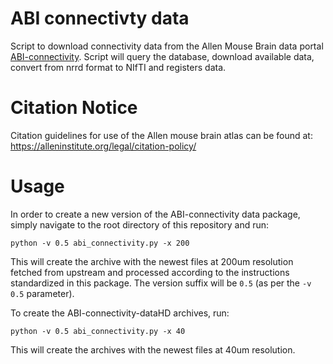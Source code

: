 
# ABI connectivty data

Script to download connectivity data from the Allen Mouse Brain data portal [ABI-connectivity](http://connectivity.brain-map.org/). Script will query the database, download available data, convert from nrrd format to NIfTI and registers data.


# Citation Notice

Citation guidelines for use of the Allen mouse brain atlas can be found at: https://alleninstitute.org/legal/citation-policy/


# Usage

In order to create a new version of the ABI-connectivity data package, simply navigate to the root directory of this repository and run:

```
python -v 0.5 abi_connectivity.py -x 200
```

This will create the archive with the newest files at 200um resolution fetched from upstream and processed according to the instructions standardized in this package.
The version suffix will be `0.5` (as per the `-v 0.5` parameter).  

To create the ABI-connectivity-dataHD archives, run:

```
python -v 0.5 abi_connectivity.py -x 40
```
This will create the archives with the newest files at 40um resolution.

